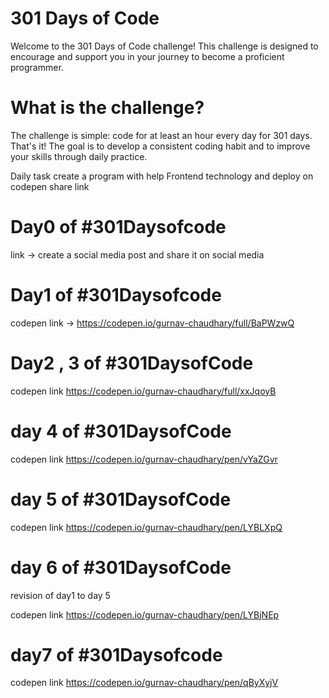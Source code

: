 # 301 Days of Code

Welcome to the 301 Days of Code challenge!
 This challenge is designed to encourage and support 
 you in your journey to become a proficient programmer.

# What is the challenge?
The challenge is simple: code for at least an hour every day for 301 days.
 That's it! The goal is to develop a consistent coding habit and
  to improve your skills through daily practice.

  Daily task create a program with help Frontend technology and deploy on codepen 
  share link 


  # Day0 of #301Daysofcode 

  link -> create a social media post and share it on social media


  # Day1 of #301Daysofcode 

 codepen link -> https://codepen.io/gurnav-chaudhary/full/BaPWzwQ


 # Day2 , 3 of #301DaysofCode 

 codepen link https://codepen.io/gurnav-chaudhary/full/xxJqoyB

 # day 4 of #301DaysofCode 

 codepen link  https://codepen.io/gurnav-chaudhary/pen/vYaZGvr


 # day 5 of #301DaysofCode

 codepen link https://codepen.io/gurnav-chaudhary/pen/LYBLXpQ


 # day 6 of #301DaysofCode 

 revision of day1 to day 5

 codepen link https://codepen.io/gurnav-chaudhary/pen/LYBjNEp


 # day7 of #301Daysofcode 


 codepen link https://codepen.io/gurnav-chaudhary/pen/qByXyjV